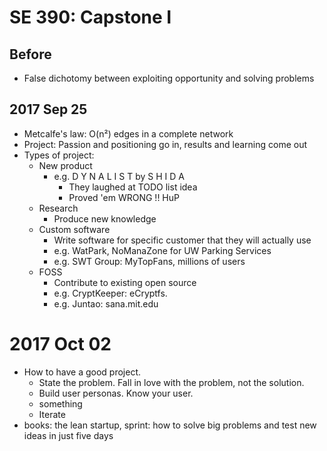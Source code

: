 # SE 390: Capstone I

## Before

- False dichotomy between exploiting opportunity and solving problems

## 2017 Sep 25

- Metcalfe's law: O(n²) edges in a complete network
- Project: Passion and positioning go in, results and learning come out
- Types of project:
  - New product
    - e.g. D Y N A L I S T by S H I D A
      - They laughed at TODO list idea
      - Proved 'em WRONG !! HuP
  - Research
    - Produce new knowledge
  - Custom software
    - Write software for specific customer that they will actually use
    - e.g. WatPark, NoManaZone for UW Parking Services
    - e.g. SWT Group: MyTopFans, millions of users
  - FOSS
    - Contribute to existing open source
    - e.g. CryptKeeper: eCryptfs.
    - e.g. Juntao: sana.mit.edu

# 2017 Oct 02

- How to have a good project.
  - State the problem. Fall in love with the problem, not the solution.
  - Build user personas. Know your user.
  - something
  - Iterate
- books: the lean startup, sprint: how to solve big problems and test new ideas in just five days
